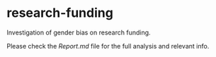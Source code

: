 # research-funding
Investigation of gender bias on research funding.

Please check the _Report.md_ file for the full analysis and relevant info.
